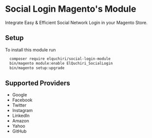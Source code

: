 # Social Login Magento's Module

Integrate Easy & Efficient Social Network Login in your Magento Store.


## Setup

To install this module run

```bash
  composer require elquchiri/social-login-module
  bin/magento module:enable ElQuchiri_SocialLogin
  bin/magento setup:upgrade
```


## Supported Providers

- Google
- Facebook
- Twitter
- Instagram
- LinkedIn
- Amazon
- Yahoo
- GitHub

